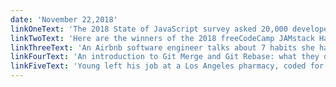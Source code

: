 ```yaml
---
date: 'November 22,2018'
linkOneText: 'The 2018 State of JavaScript survey asked 20,000 developers about which tools they use and why. Here are the results (5 minute read): https://medium.freecodecamp.org/8322bcc51bd8'
linkTwoText: 'Here are the winners of the 2018 freeCodeCamp JAMstack Hackathon at GitHub, and demos of the winning projects (7 minute read): https://medium.freecodecamp.org/2a39bd1db878'
linkThreeText: 'An Airbnb software engineer talks about 7 habits she has observed that most successful engineers have in common (9 minute watch): https://www.freecodecamp.org/n/ms9fp28jf'
linkFourText: 'An introduction to Git Merge and Git Rebase: what they do and when to use them (6 minute read): https://medium.freecodecamp.org/131b863785f'
linkFiveText: 'Young left his job at a Los Angeles pharmacy, coded for 8-months, and got a job as a professional developer. This is his journey from anxiety to triumph (6 minute read): https://www.freecodecamp.org/forum/t/240212'
---
```

